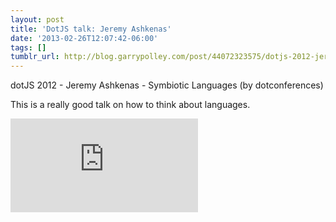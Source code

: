 ```yaml
---
layout: post
title: 'DotJS talk: Jeremy Ashkenas'
date: '2013-02-26T12:07:42-06:00'
tags: []
tumblr_url: http://blog.garrypolley.com/post/44072323575/dotjs-2012-jeremy-ashkenas-symbiotic-languages
---
```

dotJS 2012 - Jeremy Ashkenas - Symbiotic Languages (by dotconferences)

This is a really good talk on how to think about languages. 

<div class="embed-responsive embed-responsive-16by9">
  <iframe src="https://www.youtube.com/embed/Kq5hmbjaBFk" frameborder="0" allowfullscreen></iframe>
</div>
